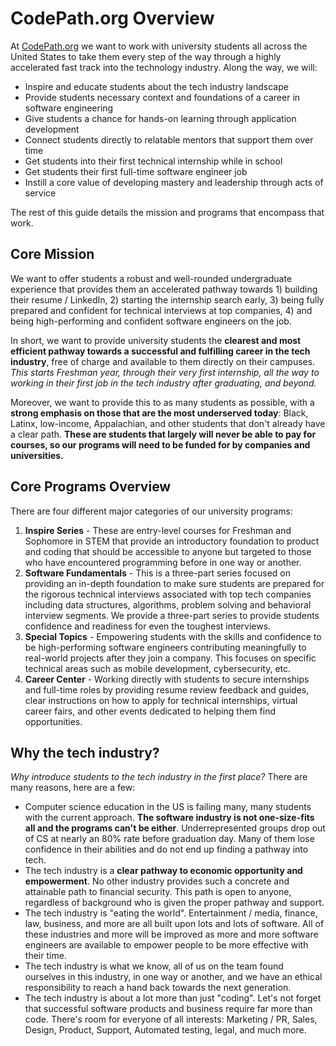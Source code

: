 # CodePath.org Overview

At [CodePath.org](https://codepath.org) we want to work with university students all across the United States to take them every step of the way through a highly accelerated fast track into the technology industry. Along the way, we will:

* Inspire and educate students about the tech industry landscape
* Provide students necessary context and foundations of a career in software engineering
* Give students a chance for hands-on learning through application development
* Connect students directly to relatable mentors that support them over time
* Get students into their first technical internship while in school
* Get students their first full-time software engineer job
* Instill a core value of developing mastery and leadership through acts of service

The rest of this guide details the mission and programs that encompass that work.

## Core Mission

We want to offer students a robust and well-rounded undergraduate experience that provides them an accelerated pathway towards 1) building their resume / LinkedIn, 2) starting the internship search early, 3) being fully prepared and confident for technical interviews at top companies, 4) and being high-performing and confident software engineers on the job.

In short, we want to provide university students the **clearest and most efficient pathway towards a successful and fulfilling career in the tech industry**, free of charge and available to them directly on their campuses. _This starts Freshman year, through their very first internship, all the way to working in their first job in the tech industry after graduating, and beyond._

Moreover, we want to provide this to as many students as possible, with a **strong emphasis on those that are the most underserved today**: Black, Latinx, low-income, Appalachian, and other students that don't already have a clear path. **These are students that largely will never be able to pay for courses, so our programs will need to be funded for by companies and universities.**

## Core Programs Overview

There are four different major categories of our university programs:

1. **Inspire Series** - These are entry-level courses for Freshman and Sophomore in STEM that provide an introductory foundation to product and coding that should be accessible to anyone but targeted to those who have encountered programming before in one way or another.
2. **Software Fundamentals** - This is a three-part series focused on providing an in-depth foundation to make sure students are prepared for the rigorous technical interviews associated with top tech companies including data structures, algorithms, problem solving and behavioral interview segments. We provide a three-part series to provide students confidence and readiness for even the toughest interviews.
3. **Special Topics** - Empowering students with the skills and confidence to be high-performing software engineers contributing meaningfully to real-world projects after they join a company. This focuses on specific technical areas such as mobile development, cybersecurity, etc.
4. **Career Center** - Working directly with students to secure internships and full-time roles by providing resume review feedback and guides, clear instructions on how to apply for technical internships, virtual career fairs, and other events dedicated to helping them find opportunities.

## Why the tech industry?

_Why introduce students to the tech industry in the first place?_ There are many reasons, here are a few:

* Computer science education in the US is failing many, many students with the current approach. **The software industry is not one-size-fits all and the programs can't be either**. Underrepresented groups drop out of CS at nearly an 80% rate before graduation day. Many of them lose confidence in their abilities and do not end up finding a pathway into tech.
* The tech industry is a **clear pathway to economic opportunity and empowerment**. No other industry provides such a concrete and attainable path to financial security. This path is open to anyone, regardless of background who is given the proper pathway and support.
* The tech industry is "eating the world". Entertainment / media, finance, law, business, and more are all built upon lots and lots of software. All of these industries and more will be improved as more and more software engineers are available to empower people to be more effective with their time.
* The tech industry is what we know, all of us on the team found ourselves in this industry, in one way or another,  and we have an ethical responsibility to reach a hand back towards the next generation.
* The tech industry is about a lot more than just "coding". Let's not forget that successful software products and business require far more than code. There's room for everyone of all interests: Marketing / PR, Sales, Design, Product, Support, Automated testing, legal, and much more.
